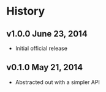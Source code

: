 # History

## v1.0.0 June 23, 2014
- Initial official release

## v0.1.0 May 21, 2014
- Abstracted out with a simpler API
